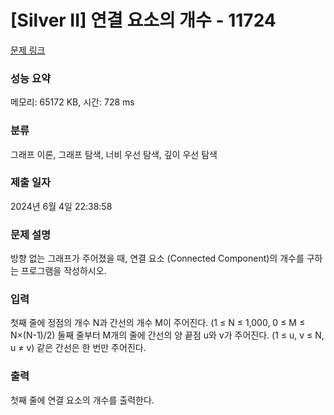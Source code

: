 # [Silver II] 연결 요소의 개수 - 11724 

[문제 링크](https://www.acmicpc.net/problem/11724) 

### 성능 요약

메모리: 65172 KB, 시간: 728 ms

### 분류

그래프 이론, 그래프 탐색, 너비 우선 탐색, 깊이 우선 탐색

### 제출 일자

2024년 6월 4일 22:38:58

### 문제 설명

<p>방향 없는 그래프가 주어졌을 때, 연결 요소 (Connected Component)의 개수를 구하는 프로그램을 작성하시오.</p>

### 입력 

 <p>첫째 줄에 정점의 개수 N과 간선의 개수 M이 주어진다. (1 ≤ N ≤ 1,000, 0 ≤ M ≤ N×(N-1)/2) 둘째 줄부터 M개의 줄에 간선의 양 끝점 u와 v가 주어진다. (1 ≤ u, v ≤ N, u ≠ v) 같은 간선은 한 번만 주어진다.</p>

### 출력 

 <p>첫째 줄에 연결 요소의 개수를 출력한다.</p>

